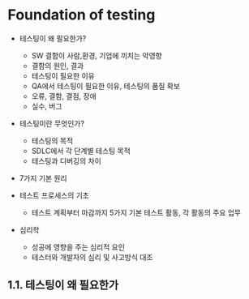 # Foundation of testing

* 테스팅이 왜 필요한가?

  * SW 결함이 사람,환경, 기업에 끼치는 악영향
  * 결함의 원인, 결과
  * 테스팅이 필요한 이유
  * QA에서 테스팅이 필요한 이유, 테스팅의 품질 확보
  * 오류, 결함, 결점, 장애
  * 실수, 버그

* 테스팅이란 무엇인가?

  * 테스팅의 목적
  * SDLC에서 각 단계별 테스팅 목적
  * 테스팅과 디버깅의 차이

* 7가지 기본 원리

* 테스트 프로세스의 기초

  * 테스트 계획부터 마감까지 5가지 기본 테스트 활동, 각 활동의 주요 업무

* 심리학

  * 성공에 영향을 주는 심리적 요인
  * 테스터와 개발자의 심리 및 사고방식 대조

## 1.1. 테스팅이 왜 필요한가

